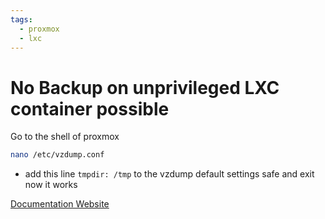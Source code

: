 ```yaml
---
tags:
  - proxmox
  - lxc
---
```


# No Backup on unprivileged LXC container possible

Go to the shell of proxmox
```bash
nano /etc/vzdump.conf
```
- add this line `tmpdir: /tmp` to the vzdump default settings safe and exit now it works

[Documentation Website](https://www.reddit.com/r/Proxmox/comments/9ucz3o/lxc_unprivileged_backup_task_failing/)
